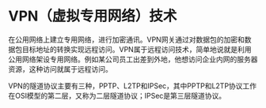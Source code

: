 VPN（虚拟专用网络）技术
=================
在公用网络上建立专用网络，进行加密通讯。VPN网关通过对数据包的加密和数据包目标地址的转换实现远程访问。VPN属于远程访问技术，简单地说就是利用公用网络架设专用网络。例如某公司员工出差到外地，他想访问企业内网的服务器资源，这种访问就属于远程访问。

VPN的隧道协议主要有三种，PPTP、L2TP和IPSec，其中PPTP和L2TP协议工作在OSI模型的第二层，又称为二层隧道协议；IPSec是第三层隧道协议。
